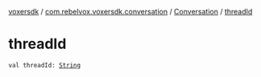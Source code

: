 [voxersdk](../../index.md) / [com.rebelvox.voxersdk.conversation](../index.md) / [Conversation](index.md) / [threadId](./thread-id.md)

# threadId

`val threadId: `[`String`](https://kotlinlang.org/api/latest/jvm/stdlib/kotlin/-string/index.html)